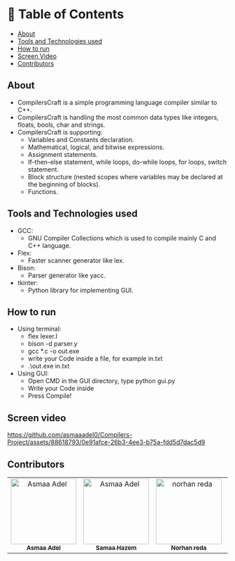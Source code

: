# 📝 Table of Contents

- [About <a name = "about"></a>](#about-)
- [Tools and Technologies used <a name = "tech"></a>](#tech-)
- [How to run <a name = "run"></a>](#run-)
- [Screen Video <a name = "screen-video"></a> ](#screen-video-)
- [Contributors <a name = "Contributors"></a>](#contributors-)

## About <a name = "about"></a>

- CompilersCraft is a simple programming language compiler similar to C++.
- CompilersCraft is handling the most common data types like integers, floats, bools, char and strings.
- CompilersCraft is supporting:
    - Variables and Constants declaration. 
    - Mathematical, logical, and bitwise expressions.
    - Assignment statements.
    - If-then-else statement, while loops, do-while loops, for loops, switch statement.
    - Block structure (nested scopes where variables may be declared at the beginning of blocks).
    - Functions.

## Tools and Technologies used <a name = "tech"></a>  
- GCC:
    - GNU Compiler Collections which is used to compile mainly C and C++ language.
- Flex: 
    - Faster scanner generator like lex.
- Bison:
    - Parser generator like yacc.
- tkinter:
    - Python library for implementing GUI.

## How to run <a name = "run"></a>  
- Using terminal:
    - flex lexer.l
    - bison -d parser.y
    - gcc *.c -o out.exe
    - write your Code inside a file, for example in.txt
    - .\out.exe in.txt
- Using GUI:
    - Open CMD in the GUI directory, type python gui.py
    - Write your Code inside
    - Press Compile!

## Screen video <a name = "screen-video"></a> 


https://github.com/asmaaadel0/Compilers-Project/assets/88618793/0e91afce-26b3-4ee3-b75a-fdd5d7dac5d9


## Contributors <a name = "Contributors"></a>

<table>
  <tr>
    <td align="center">
    <a href="https://github.com/asmaaadel0" target="_black">
    <img src="https://avatars.githubusercontent.com/u/88618793?s=400&u=886a14dc5ef5c205a8e51942efe9665ed8fd4717&v=4" width="150px;" alt="Asmaa Adel"/>
    <br />
    <sub><b>Asmaa Adel</b></sub></a>
    </td>
    <td align="center">
    <a href="https://github.com/Samaa-Hazem2001" target="_black">
    <img src="https://avatars.githubusercontent.com/u/82514924?v=4" width="150px;" alt="Asmaa Adel"/>
    <br />
    <sub><b>Samaa Hazem</b></sub></a>
    </td>
    <td align="center">
    <a href="https://github.com/norhanreda" target="_black">
    <img src="https://avatars.githubusercontent.com/u/88630231?v=4" width="150px;" alt="norhan reda"/>
    <br />
    <sub><b>Norhan reda</b></sub></a>
    </td>
    <td align="center">
    <a href="https://github.com/Hoda233" target="_black">
    <img src="https://avatars.githubusercontent.com/u/77369927?v=4" width="150px;" alt="HodaGamal"/>
    <br />
    <sub><b>HodaGamal</b></sub></a>
    </td>
  </tr>
 </table>
